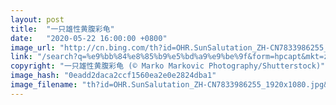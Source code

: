 ```yaml
---
layout: post
title:  "一只雄性黄腹彩龟"
date:   "2020-05-22 16:00:00 +0800"
image_url: "http://cn.bing.com/th?id=OHR.SunSalutation_ZH-CN7833986255_1920x1080.jpg&rf=LaDigue_1920x1080.jpg&pid=hp"
link: "/search?q=%e9%bb%84%e8%85%b9%e5%bd%a9%e9%be%9f&form=hpcapt&mkt=zh-cn"
copyright: "一只雄性黄腹彩龟 (© Marko Markovic Photography/Shutterstock)"
image_hash: "0eadd2daca2ccf1560ea2e0e2824dba1"
image_filename: "th?id=OHR.SunSalutation_ZH-CN7833986255_1920x1080.jpg&rf=LaDigue_1920x1080.jpg&pid=hp"
---
```

